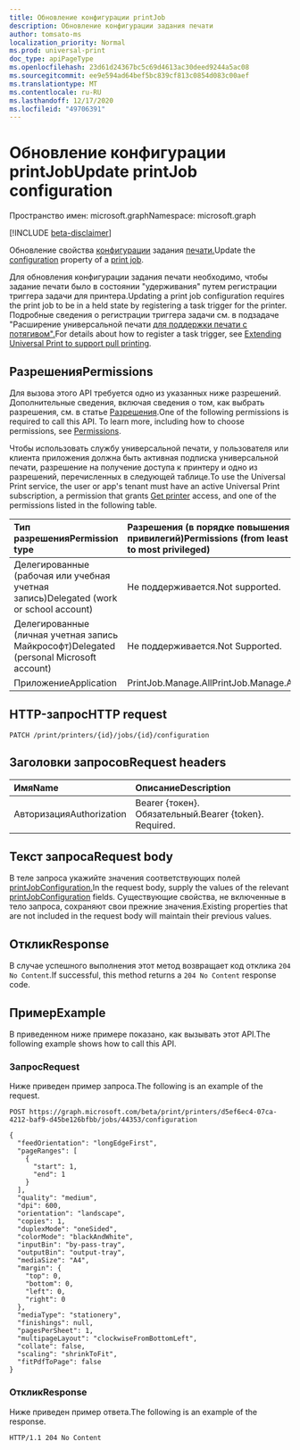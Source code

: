 ```yaml
---
title: Обновление конфигурации printJob
description: Обновление конфигурации задания печати
author: tomsato-ms
localization_priority: Normal
ms.prod: universal-print
doc_type: apiPageType
ms.openlocfilehash: 23d61d24367bc5c69d4613ac30deed9244a5ac08
ms.sourcegitcommit: ee9e594ad64bef5bc839cf813c0854d083c00aef
ms.translationtype: MT
ms.contentlocale: ru-RU
ms.lasthandoff: 12/17/2020
ms.locfileid: "49706391"
---
```

# <a name="update-printjob-configuration"></a><span data-ttu-id="f5489-103">Обновление конфигурации printJob</span><span class="sxs-lookup"><span data-stu-id="f5489-103">Update printJob configuration</span></span>

<span data-ttu-id="f5489-104">Пространство имен: microsoft.graph</span><span class="sxs-lookup"><span data-stu-id="f5489-104">Namespace: microsoft.graph</span></span>

[!INCLUDE [beta-disclaimer](../../includes/beta-disclaimer.md)]

<span data-ttu-id="f5489-105">Обновление свойства [конфигурации](../resources/printjobconfiguration.md) задания [печати.](../resources/printjob.md)</span><span class="sxs-lookup"><span data-stu-id="f5489-105">Update the [configuration](../resources/printjobconfiguration.md) property of a [print job](../resources/printjob.md).</span></span>

<span data-ttu-id="f5489-106">Для обновления конфигурации задания печати необходимо, чтобы задание печати было в состоянии "удерживания" путем регистрации триггера задачи для принтера.</span><span class="sxs-lookup"><span data-stu-id="f5489-106">Updating a print job configuration requires the print job to be in a held state by registering a task trigger for the printer.</span></span> <span data-ttu-id="f5489-107">Подробные сведения о регистрации триггера задачи см. в подзадаче "Расширение универсальной печати [для поддержки печати с потягивом".](/graph/universal-print-concept-overview#extending-universal-print-to-support-pull-printing)</span><span class="sxs-lookup"><span data-stu-id="f5489-107">For details about how to register a task trigger, see [Extending Universal Print to support pull printing](/graph/universal-print-concept-overview#extending-universal-print-to-support-pull-printing).</span></span>

## <a name="permissions"></a><span data-ttu-id="f5489-108">Разрешения</span><span class="sxs-lookup"><span data-stu-id="f5489-108">Permissions</span></span>
<span data-ttu-id="f5489-p102">Для вызова этого API требуется одно из указанных ниже разрешений. Дополнительные сведения, включая сведения о том, как выбрать разрешения, см. в статье [Разрешения](/graph/permissions-reference).</span><span class="sxs-lookup"><span data-stu-id="f5489-p102">One of the following permissions is required to call this API. To learn more, including how to choose permissions, see [Permissions](/graph/permissions-reference).</span></span>

<span data-ttu-id="f5489-111">Чтобы использовать службу универсальной печати, у пользователя или клиента приложения должна быть [](printer-get.md) активная подписка универсальной печати, разрешение на получение доступа к принтеру и одно из разрешений, перечисленных в следующей таблице.</span><span class="sxs-lookup"><span data-stu-id="f5489-111">To use the Universal Print service, the user or app's tenant must have an active Universal Print subscription, a permission that grants [Get printer](printer-get.md) access, and one of the permissions listed in the following table.</span></span>

|<span data-ttu-id="f5489-112">Тип разрешения</span><span class="sxs-lookup"><span data-stu-id="f5489-112">Permission type</span></span> | <span data-ttu-id="f5489-113">Разрешения (в порядке повышения привилегий)</span><span class="sxs-lookup"><span data-stu-id="f5489-113">Permissions (from least to most privileged)</span></span> |
|:---------------|:--------------------------------------------|
|<span data-ttu-id="f5489-114">Делегированные (рабочая или учебная учетная запись)</span><span class="sxs-lookup"><span data-stu-id="f5489-114">Delegated (work or school account)</span></span>| <span data-ttu-id="f5489-115">Не поддерживается.</span><span class="sxs-lookup"><span data-stu-id="f5489-115">Not supported.</span></span> |
|<span data-ttu-id="f5489-116">Делегированные (личная учетная запись Майкрософт)</span><span class="sxs-lookup"><span data-stu-id="f5489-116">Delegated (personal Microsoft account)</span></span>|<span data-ttu-id="f5489-117">Не поддерживается.</span><span class="sxs-lookup"><span data-stu-id="f5489-117">Not Supported.</span></span>|
|<span data-ttu-id="f5489-118">Приложение</span><span class="sxs-lookup"><span data-stu-id="f5489-118">Application</span></span>| <span data-ttu-id="f5489-119">PrintJob.Manage.All</span><span class="sxs-lookup"><span data-stu-id="f5489-119">PrintJob.Manage.All</span></span> |

## <a name="http-request"></a><span data-ttu-id="f5489-120">HTTP-запрос</span><span class="sxs-lookup"><span data-stu-id="f5489-120">HTTP request</span></span>
<!-- { "blockType": "ignored" } -->
```http
PATCH /print/printers/{id}/jobs/{id}/configuration
```
## <a name="request-headers"></a><span data-ttu-id="f5489-121">Заголовки запросов</span><span class="sxs-lookup"><span data-stu-id="f5489-121">Request headers</span></span>
| <span data-ttu-id="f5489-122">Имя</span><span class="sxs-lookup"><span data-stu-id="f5489-122">Name</span></span>          | <span data-ttu-id="f5489-123">Описание</span><span class="sxs-lookup"><span data-stu-id="f5489-123">Description</span></span>   |
|:--------------|:--------------|
| <span data-ttu-id="f5489-124">Авторизация</span><span class="sxs-lookup"><span data-stu-id="f5489-124">Authorization</span></span> | <span data-ttu-id="f5489-p103">Bearer {токен}. Обязательный.</span><span class="sxs-lookup"><span data-stu-id="f5489-p103">Bearer {token}. Required.</span></span> |

## <a name="request-body"></a><span data-ttu-id="f5489-127">Текст запроса</span><span class="sxs-lookup"><span data-stu-id="f5489-127">Request body</span></span>
<span data-ttu-id="f5489-128">В теле запроса укажийте значения соответствующих полей [printJobConfiguration.](../resources/printjobconfiguration.md)</span><span class="sxs-lookup"><span data-stu-id="f5489-128">In the request body, supply the values of the relevant [printJobConfiguration](../resources/printjobconfiguration.md) fields.</span></span> <span data-ttu-id="f5489-129">Существующие свойства, не включенные в тело запроса, сохраняют свои прежние значения.</span><span class="sxs-lookup"><span data-stu-id="f5489-129">Existing properties that are not included in the request body will maintain their previous values.</span></span>

## <a name="response"></a><span data-ttu-id="f5489-130">Отклик</span><span class="sxs-lookup"><span data-stu-id="f5489-130">Response</span></span>
<span data-ttu-id="f5489-131">В случае успешного выполнения этот метод возвращает код отклика `204 No Content`.</span><span class="sxs-lookup"><span data-stu-id="f5489-131">If successful, this method returns a `204 No Content` response code.</span></span>

## <a name="example"></a><span data-ttu-id="f5489-132">Пример</span><span class="sxs-lookup"><span data-stu-id="f5489-132">Example</span></span>
<span data-ttu-id="f5489-133">В приведенном ниже примере показано, как вызывать этот API.</span><span class="sxs-lookup"><span data-stu-id="f5489-133">The following example shows how to call this API.</span></span>
### <a name="request"></a><span data-ttu-id="f5489-134">Запрос</span><span class="sxs-lookup"><span data-stu-id="f5489-134">Request</span></span>
<span data-ttu-id="f5489-135">Ниже приведен пример запроса.</span><span class="sxs-lookup"><span data-stu-id="f5489-135">The following is an example of the request.</span></span>

<!-- {
  "blockType": "request",
  "name": "printjob-update-configuration"
}-->
```http
POST https://graph.microsoft.com/beta/print/printers/d5ef6ec4-07ca-4212-baf9-d45be126bfbb/jobs/44353/configuration

{
  "feedOrientation": "longEdgeFirst",
  "pageRanges": [
    {
      "start": 1,
      "end": 1
    }
  ],
  "quality": "medium",
  "dpi": 600,
  "orientation": "landscape",
  "copies": 1,
  "duplexMode": "oneSided",
  "colorMode": "blackAndWhite",
  "inputBin": "by-pass-tray",
  "outputBin": "output-tray",
  "mediaSize": "A4",
  "margin": {
    "top": 0,
    "bottom": 0,
    "left": 0,
    "right": 0
  },
  "mediaType": "stationery",
  "finishings": null,
  "pagesPerSheet": 1,
  "multipageLayout": "clockwiseFromBottomLeft",
  "collate": false,
  "scaling": "shrinkToFit",
  "fitPdfToPage": false
}
```

### <a name="response"></a><span data-ttu-id="f5489-136">Отклик</span><span class="sxs-lookup"><span data-stu-id="f5489-136">Response</span></span>
<span data-ttu-id="f5489-137">Ниже приведен пример ответа.</span><span class="sxs-lookup"><span data-stu-id="f5489-137">The following is an example of the response.</span></span> 
<!-- {
  "blockType": "response",
  "truncated": true
} -->
```http
HTTP/1.1 204 No Content
```

<!-- uuid: 8fcb5dbc-d5aa-4681-8e31-b001d5168d79
2015-10-25 14:57:30 UTC -->
<!-- {
  "type": "#page.annotation",
  "description": "Update print job configuration",
  "keywords": "",
  "section": "documentation",
  "tocPath": ""
}-->


